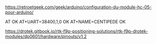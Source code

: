 









https://retroetgeek.com/geek/arduino/configuration-du-module-hc-05-pour-arduino/

AT
 OK
AT+UART=38400,1,0
 OK
AT+NAME=CENTIPEDE
 OK

https://drotek.gitbook.io/rtk-f9p-positioning-solutions/rtk-f9p-drotek-modules/dp0601/hardware/pinouts/v1.2

